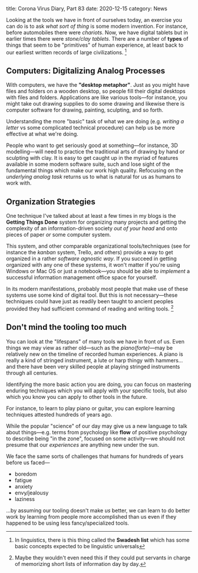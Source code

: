 title: Corona Virus Diary, Part 83
date: 2020-12-15
category: News

Looking at the tools we have in front of ourselves today, an exercise
you can do is to ask *what sort of thing* is some modern invention.
For instance, before automobiles there were *chariots*. Now, we have
digital tablets but in earlier times there were *stone/clay tablets*.
There are a number of **types** of things that seem to be "primitives"
of human experience, at least back to our earliest written records of
large civilizations. [^1]

Computers: Digitalizing Analog Processes
----------------------------------------

With computers, we have the **"desktop metaphor"**. Just as you might
have files and folders on a wooden desktop, so people fill their
digital desktops with files and folders. Applications are like various
tools&mdash;for instance, you might take out drawing supplies to do
some drawing and likewise there is computer software for drawing,
painting, sculpting, and so forth.

Understanding the more "basic" task of what we are doing (e.g.
*writing a letter* vs some complicated technical procedure) can help
us be more effective at what we're doing.

People who want to get seriously good at something&mdash;for instance,
3D modelling&mdash;will need to practice the traditional arts of
drawing by hand or sculpting with clay. It is easy to get caught up in
the myriad of features available in some modern software suite, such
and lose sight of the fundamental things which make our work high
quality. Refocusing on the *underlying analog task* returns us to what
is natural for us as humans to work with.

Organization Strategies
-----------------------

One technique I've talked about at least a few times in my blogs is
the **Getting Things Done** system for organizing many projects and
getting the complexity of an information-driven society *out of your
head* and onto pieces of paper *or* some computer system.

This system, and other comparable organizational tools/techniques (see
for instance the *kanban* system, Trello, and others) provide a way to
get organized in a rather *software agnostic way*. If you succeed in
getting organized with any one of these systems, it won't matter if
you're using Windows or Mac OS or just a notebook&mdash;you should be
able to *implement* a successful information management office space
for yourself.

In its modern manifestations, probably most people that make use of
these systems use some kind of digital tool. But this is not
necessary&mdash;these techniques could have just as readily been
taught to ancient peoples provided they had sufficient command of
reading and writing tools. [^2] 

Don't mind the tooling too much
-------------------------------

You can look at the "lifespans" of many tools we have in front of us.
Even things we may view as rather old&mdash;such as the
*piano(forte)*&mdash;may be relatively new on the timeline of recorded
human experiences. A piano is really a kind of stringed instrument, a
lute or harp thingy with hammers... and there have been very skilled
people at playing stringed instruments through all centuries.

Identifying the more basic action you are doing, you can focus on
mastering enduring techniques which you will apply with your specific
tools, but also which you know you can apply to other tools in the
future.

For instance, to learn to play piano or guitar, you can explore
learning techniques attested hundreds of years ago.

While the popular "science" of our day may give us a new language to
talk about things&mdash;e.g. terms from psychology like **flow** of
positive psychology to describe being "in the zone", focused on some
activity&mdash;we should not presume that our *experiences* are
anything new under the sun.

We face the same sorts of challenges that humans for hundreds of years
before us faced&mdash;

- boredom
- fatigue
- anxiety 
- envy/jealousy
- laziness

...by assuming our tooling doesn't make *us* better, we can learn to
do better work by learning from people more accomplished than us even
if they happened to be using less fancy/specialized tools.


[^1]: In linguistics, there is this thing called the **Swadesh list**
    which has some basic concepts expected to be linguistic universals
[^2]: Maybe they wouldn't even need this if they could put servants in
charge of memorizing short lists of information day by day.


